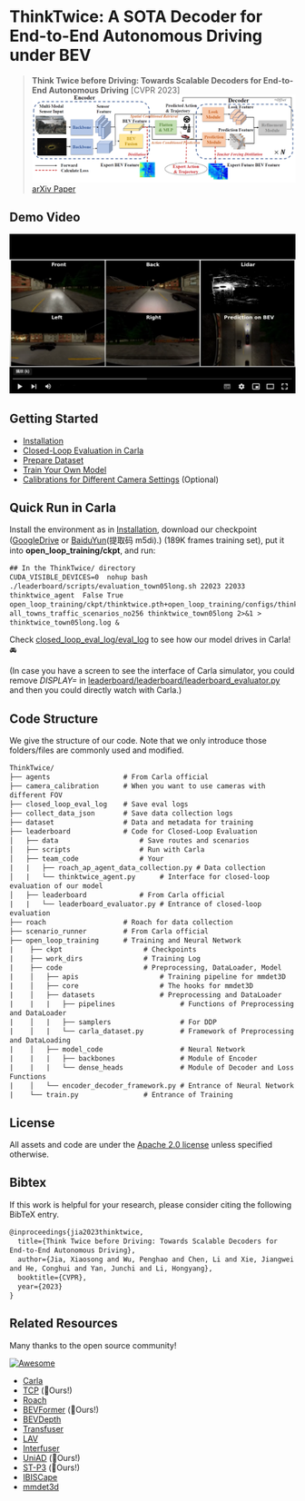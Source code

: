 # ThinkTwice: A SOTA Decoder for End-to-End Autonomous Driving under BEV

> **Think Twice before Driving: Towards Scalable Decoders for End-to-End Autonomous Driving** [CVPR 2023] 
>![pipeline](src/pipeline.PNG)  
> [arXiv Paper](https://arxiv.org/abs/2305.06242)

## Demo Video
[![Demo](src/demo_start.png)](https://youtu.be/ZhSH63O4Hsg)

## Getting Started

- [Installation](docs/INSTALL.md)
- [Closed-Loop Evaluation in Carla](docs/EVAL.md)
- [Prepare Dataset](docs/DATA_PREP.md)
- [Train Your Own Model](docs/TRAIN.md)
- [Calibrations for Different Camera Settings](camera_calibration/README.md) (Optional)

## Quick Run in Carla

Install the environment as in [Installation](docs/INSTALL.md), download our checkpoint ([GoogleDrive](https://drive.google.com/file/d/1Y2bWf8qVwqVQxqM2GOKTiR9kE9nGtkYV/view?usp=share_link) or [BaiduYun](https://pan.baidu.com/s/1OamwKOUpqK0EOqWa1Luv_g)(提取码 m5di).) (189K frames training set), put it into **open_loop_training/ckpt**, and run:

```shell
## In the ThinkTwice/ directory
CUDA_VISIBLE_DEVICES=0  nohup bash ./leaderboard/scripts/evaluation_town05long.sh 22023 22033 thinktwice_agent  False True open_loop_training/ckpt/thinktwice.pth+open_loop_training/configs/thinktwice.py all_towns_traffic_scenarios_no256 thinktwice_town05long 2>&1 > thinktwice_town05long.log &
```

Check [closed_loop_eval_log/eval_log](closed_loop_eval_log/eval_log) to see how our model drives in Carla! :oncoming_automobile:

(In case you have a screen to see the interface of Carla simulator, you could remove *DISPLAY=* in [leaderboard/leaderboard/leaderboard_evaluator.py](leaderboard/leaderboard/leaderboard_evaluator.py) and then you could directly watch with Carla.) 


## Code Structure

We give the structure of our code. Note that we only introduce those folders/files are commonly used and modified.

    ThinkTwice/
    ├── agents                  # From Carla official
    ├── camera_calibration      # When you want to use cameras with different FOV
    ├── closed_loop_eval_log    # Save eval logs
    ├── collect_data_json       # Save data collection logs
    ├── dataset                 # Data and metadata for training
    ├── leaderboard             # Code for Closed-Loop Evaluation
    │   ├── data                    # Save routes and scenarios
    │   ├── scripts                 # Run with Carla
    │   ├── team_code               # Your
    |   |   ├── roach_ap_agent_data_collection.py # Data collection
    │   |   └── thinktwice_agent.py      # Interface for closed-loop evaluation of our model
    │   ├── leaderboard             # From Carla official
    |   |   └── leaderboard_evaluator.py # Entrance of closed-loop evaluation
    ├── roach                   # Roach for data collection
    ├── scenario_runner         # From Carla official
    ├── open_loop_training      # Training and Neural Network
    |    ├── ckpt                    # Checkpoints
    |    ├── work_dirs               # Training Log
    |    ├── code                    # Preprocessing, DataLoader, Model
    |    │   ├── apis                    # Training pipeline for mmdet3D
    |    │   ├── core                    # The hooks for mmdet3D
    |    │   ├── datasets                # Preprocessing and DataLoader
    |    |   |   ├── pipelines                # Functions of Preprocessing and DataLoader
    |    │   |   ├── samplers                 # For DDP
    |    │   |   └── carla_dataset.py         # Framework of Preprocessing and DataLoading
    |    │   ├── model_code                   # Neural Network
    |    |   |   ├── backbones                # Module of Encoder
    |    |   |   └── dense_heads              # Module of Decoder and Loss Functions
    |    │   └── encoder_decoder_framework.py # Entrance of Neural Network
    |    └── train.py                # Entrance of Training

## License

All assets and code are under the [Apache 2.0 license](./LICENSE) unless specified otherwise.

## Bibtex
If this work is helpful for your research, please consider citing the following BibTeX entry.

```
@inproceedings{jia2023thinktwice,
  title={Think Twice before Driving: Towards Scalable Decoders for End-to-End Autonomous Driving},
  author={Jia, Xiaosong and Wu, Penghao and Chen, Li and Xie, Jiangwei and He, Conghui and Yan, Junchi and Li, Hongyang},
  booktitle={CVPR},
  year={2023}
}
```

## Related Resources
Many thanks to the open source community!

[![Awesome](https://awesome.re/badge.svg)](https://awesome.re) 
- [Carla](https://github.com/carla-simulator/carla)
- [TCP](https://github.com/OpenPerceptionX/TCP) (:rocket:Ours!)
- [Roach](https://github.com/zhejz/carla-roach)
- [BEVFormer](https://github.com/fundamentalvision/BEVFormer) (:rocket:Ours!)
- [BEVDepth](https://github.com/Megvii-BaseDetection/BEVDepth)
- [Transfuser](https://github.com/autonomousvision/transfuser)
- [LAV](https://github.com/dotchen/LAV)
- [Interfuser](https://github.com/opendilab/InterFuser)
- [UniAD](https://github.com/OpenDriveLab/UniAD) (:rocket:Ours!)
- [ST-P3](https://github.com/OpenPerceptionX/ST-P3) (:rocket:Ours!)
- [IBISCape](https://github.com/AbanobSoliman/IBISCape)
- [mmdet3d](https://github.com/open-mmlab/mmdetection3d)
